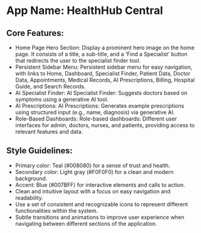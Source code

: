 # **App Name**: HealthHub Central

## Core Features:

- Home Page Hero Section: Display a prominent hero image on the home page. It consists of a title, a sub-title, and a 'Find a Specialist' button that redirects the user to the specialist finder tool.
- Persistent Sidebar Menu: Persistent sidebar menu for easy navigation, with links to Home, Dashboard, Specialist Finder, Patient Data, Doctor Data, Appointments, Medical Records, AI Prescriptions, Billing, Hospital Guide, and Search Records.
- AI Specialist Finder: AI Specialist Finder: Suggests doctors based on symptoms using a generative AI tool.
- AI Prescriptions: AI Prescriptions: Generates example prescriptions using structured input (e.g., name, diagnosis) via generative AI.
- Role-Based Dashboards: Role-based dashboards: Different user interfaces for admin, doctors, nurses, and patients, providing access to relevant features and data.

## Style Guidelines:

- Primary color: Teal (#008080) for a sense of trust and health.
- Secondary color: Light gray (#F0F0F0) for a clean and modern background.
- Accent: Blue (#007BFF) for interactive elements and calls to action.
- Clean and intuitive layout with a focus on easy navigation and readability.
- Use a set of consistent and recognizable icons to represent different functionalities within the system.
- Subtle transitions and animations to improve user experience when navigating between different sections of the application.